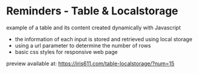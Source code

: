 # Reminders - Table & Localstorage

example of a table and its content created dynamically with Javascript

- the information of each input is stored and retrieved using local storage
- using a url parameter to determine the number of rows
- basic css styles for responsive web page

preview available at: https://iris611.com/table-localstorage/?num=15
